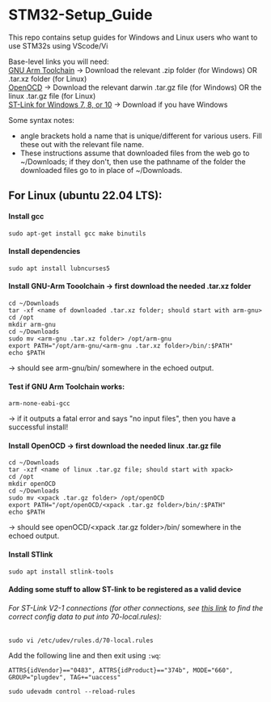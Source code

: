 # STM32-Setup_Guide
This repo contains setup guides for Windows and Linux users who want to use STM32s using VScode/Vi

Base-level links you will need:  
[GNU Arm Toolchain](https://developer.arm.com/downloads/-/arm-gnu-toolchain-downloads)  -> Download the relevant .zip folder (for Windows) OR .tar.xz folder (for Linux)  
[OpenOCD](https://github.com/xpack-dev-tools/openocd-xpack/releases) -> Download the relevant darwin .tar.gz file (for Windows) OR the linux .tar.gz file (for Linux)  
[ST-Link for Windows 7, 8, or 10](https://www.st.com/en/development-tools/stsw-link009.html#get-software) -> Download if you have Windows

Some syntax notes:  
- angle brackets hold a name that is unique/different for various users. Fill these out with the relevant file name.  
- These instructions assume that downloaded files from the web go to ~/Downloads; if they don't, then use the pathname of the folder the downloaded files go to in place of ~/Downloads.
  
## For Linux (ubuntu 22.04 LTS):  

#### Install gcc  
```
sudo apt-get install gcc make binutils
```

#### Install dependencies   
```
sudo apt install lubncurses5
```

#### Install GNU-Arm Tooolchain -> first download the needed .tar.xz folder  
```
cd ~/Downloads
tar -xf <name of downloaded .tar.xz folder; should start with arm-gnu>
cd /opt
mkdir arm-gnu
cd ~/Downloads
sudo mv <arm-gnu .tar.xz folder> /opt/arm-gnu
export PATH="/opt/arm-gnu/<arm-gnu .tar.xz folder>/bin/:$PATH"
echo $PATH
```
-> should see arm-gnu/bin/ somewhere in the echoed output.  

#### Test if GNU Arm Toolchain works:  
```
arm-none-eabi-gcc
```
-> if it outputs a fatal error and says "no input files", then you have a successful install!  

#### Install OpenOCD -> first download the needed linux .tar.gz file  
```
cd ~/Downloads
tar -xzf <name of linux .tar.gz file; should start with xpack>
cd /opt
mkdir openOCD
cd ~/Downloads
sudo mv <xpack .tar.gz folder> /opt/openOCD
export PATH="/opt/openOCD/<xpack .tar.gz folder>/bin/:$PATH"
echo $PATH
```
-> should see openOCD/<xpack .tar.gz folder>/bin/ somewhere in the echoed output.  

#### Install STlink
```
sudo apt install stlink-tools
```

#### Adding some stuff to allow ST-link to be registered as a valid device
###### For ST-Link V2-1 connections (for other connections, see [this link](https://github.com/arduino/OpenOCD/blob/master/contrib/60-openocd.rules) to find the correct config data to put into 70-local.rules):  
```
sudo vi /etc/udev/rules.d/70-local.rules
```
Add the following line and then exit using `:wq`:
```
ATTRS{idVendor}=="0483", ATTRS{idProduct}=="374b", MODE="660", GROUP="plugdev", TAG+="uaccess"
```
```
sudo udevadm control --reload-rules
```










